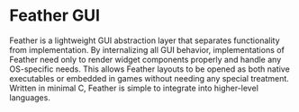 # Feather GUI
Feather is a lightweight GUI abstraction layer that separates functionality from implementation. By internalizing all GUI behavior, implementations of Feather need only to render widget components properly and handle any OS-specific needs. This allows Feather layouts to be opened as both native executables or embedded in games without needing any special treatment. Written in minimal C, Feather is simple to integrate into higher-level languages.

